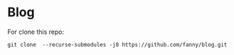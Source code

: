# Blog

For clone this repo:  

`git clone  --recurse-submodules -j8 https://github.com/fanny/blog.git`
